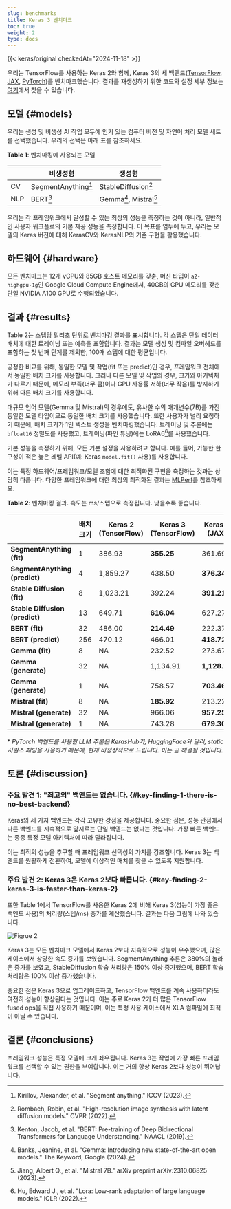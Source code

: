 ```yaml
---
slug: benchmarks
title: Keras 3 벤치마크
toc: true
weight: 2
type: docs
---
```


{{< keras/original checkedAt="2024-11-18" >}}

우리는 TensorFlow를 사용하는 Keras 2와 함께,
Keras 3의 세 백엔드([TensorFlow](https://tensorflow.org/),
[JAX](https://jax.readthedocs.io/en/latest/),
[PyTorch](https://pytorch.org/))를 벤치마크했습니다.
결과를 재생성하기 위한 코드와 설정 세부 정보는
[여기](https://github.com/haifeng-jin/keras-benchmarks/tree/v0.0.5)에서 찾을 수 있습니다.

## 모델 {#models}

우리는 생성 및 비생성 AI 작업 모두에 인기 있는 컴퓨터 비전 및 자연어 처리 모델 세트를 선택했습니다.
우리의 선택은 아래 표를 참조하세요.

**Table 1**: 벤치마킹에 사용되는 모델

|     | 비생성형            | 생성형                 |
| --- | ------------------- | ---------------------- |
| CV  | SegmentAnything[^1] | StableDiffusion[^2]    |
| NLP | BERT[^3]            | Gemma[^4], Mistral[^5] |

우리는 각 프레임워크에서 달성할 수 있는 최상의 성능을 측정하는 것이 아니라,
일반적인 사용자 워크플로의 기본 제공 성능을 측정합니다.
이 목표를 염두에 두고,
우리는 모델의 Keras 버전에 대해 KerasCV와 KerasNLP의 기존 구현을 활용했습니다.

## 하드웨어 {#hardware}

모든 벤치마크는 12개 vCPU와 85GB 호스트 메모리를 갖춘,
머신 타입이 `a2-highgpu-1g`인 Google Cloud Compute Engine에서,
40GB의 GPU 메모리를 갖춘 단일 NVIDIA A100 GPU로 수행되었습니다.

## 결과 {#results}

Table 2는 스텝당 밀리초 단위로 벤치마킹 결과를 표시합니다.
각 스텝은 단일 데이터 배치에 대한 트레이닝 또는 예측을 포함합니다.
결과는 모델 생성 및 컴파일 오버헤드를 포함하는 첫 번째 단계를 제외한, 100개 스텝에 대한 평균입니다.

공정한 비교를 위해,
동일한 모델 및 작업(fit 또는 predict)인 경우, 프레임워크 전체에서 동일한 배치 크기를 사용합니다.
그러나 다른 모델 및 작업의 경우, 크기와 아키텍처가 다르기 때문에,
메모리 부족(너무 큼)이나 GPU 사용률 저하(너무 작음)를 방지하기 위해 다른 배치 크기를 사용합니다.

대규모 언어 모델(Gemma 및 Mistral)의 경우에도,
유사한 수의 매개변수(7B)를 가진 동일한 모델 타입이므로 동일한 배치 크기를 사용했습니다.
또한 사용자가 널리 요청하기 때문에, 배치 크기가 1인 텍스트 생성을 벤치마킹했습니다.
트레이닝 및 추론에는 `bfloat16` 정밀도를 사용했고,
트레이닝(파인 튜닝)에는 LoRA6[^6]를 사용했습니다.

기본 성능을 측정하기 위해, 모든 기본 설정을 사용하려고 합니다.
예를 들어, 가능한 한 구성이 적은 높은 레벨 API(예: Keras `model.fit()` 사용)를 사용합니다.

이는 특정 하드웨어/프레임워크/모델 조합에 대한 최적화된 구현을 측정하는 것과는 상당히 다릅니다.
다양한 프레임워크에 대한 최상의 최적화된 결과는
[MLPerf](https://mlcommons.org/benchmarks/)를 참조하세요.

**Table 2**: 벤치마킹 결과. 속도는 ms/스텝으로 측정됩니다. 낮을수록 좋습니다.

|                                | 배치 크기 | Keras 2 (TensorFlow) | Keras 3 (TensorFlow) | Keras 3 (JAX) | Keras 3 (PyTorch) (eager) | Keras 3 (베스트) |
| ------------------------------ | --------- | -------------------- | -------------------- | ------------- | ------------------------- | ---------------- |
| **SegmentAnything (fit)**      | 1         | 386.93               | **355.25**           | 361.69        | 1,388.87                  | **355.25**       |
| **SegmentAnything (predict)**  | 4         | 1,859.27             | 438.50               | **376.34**    | 1,720.96                  | **376.34**       |
| **Stable Diffusion (fit)**     | 8         | 1,023.21             | 392.24               | **391.21**    | 823.44                    | **391.21**       |
| **Stable Diffusion (predict)** | 13        | 649.71               | **616.04**           | 627.27        | 1,337.17                  | **616.04**       |
| **BERT (fit)**                 | 32        | 486.00               | **214.49**           | 222.37        | 808.68                    | **214.49**       |
| **BERT (predict)**             | 256       | 470.12               | 466.01               | **418.72**    | 1,865.98                  | **418.72**       |
| **Gemma (fit)**                | 8         | NA                   | 232.52               | 273.67        | 525.15                    | **232.52**       |
| **Gemma (generate)**           | 32        | NA                   | 1,134.91             | **1,128.21**  | 7,952.67\*                | **1,128.21**     |
| **Gemma (generate)**           | 1         | NA                   | 758.57               | **703.46**    | 7,649.40\*                | **703.46**       |
| **Mistral (fit)**              | 8         | NA                   | **185.92**           | 213.22        | 452.12                    | **185.92**       |
| **Mistral (generate)**         | 32        | NA                   | 966.06               | **957.25**    | 10,932.59\*               | **957.25**       |
| **Mistral (generate)**         | 1         | NA                   | 743.28               | **679.30**    | 11,054.67\*               | **679.30**       |

\* _PyTorch 백엔드를 사용한 LLM 추론은 KerasHub가, HuggingFace와 달리, static 시퀀스 패딩을 사용하기 때문에, 현재 비정상적으로 느립니다. 이는 곧 해결될 것입니다._

## 토론 {#discussion}

### 주요 발견 1: "최고의" 백엔드는 없습니다. {#key-finding-1-there-is-no-best-backend}

Keras의 세 가지 백엔드는 각각 고유한 강점을 제공합니다.
중요한 점은, 성능 관점에서 다른 백엔드를 지속적으로 앞지르는 단일 백엔드는 없다는 것입니다.
가장 빠른 백엔드는 종종 특정 모델 아키텍처에 따라 달라집니다.

이는 최적의 성능을 추구할 때 프레임워크 선택성의 가치를 강조합니다.
Keras 3는 백엔드를 원활하게 전환하여, 모델에 이상적인 매치를 찾을 수 있도록 지원합니다.

### 주요 발견 2: Keras 3은 Keras 2보다 빠릅니다. {#key-finding-2-keras-3-is-faster-than-keras-2}

또한 Table 1에서 TensorFlow를 사용한 Keras 2에 비해
Keras 3(성능이 가장 좋은 백엔드 사용)의 처리량(스텝/ms) 증가를 계산했습니다.
결과는 다음 그림에 나와 있습니다.

![Figrue 2](/images/getting_started/benchmarks/jPncf0F.png "Figure 1: 처리량(스텝/ms) 측면에서 Keras 2보다 Keras 3의 속도 향상")

Keras 3는 모든 벤치마크 모델에서 Keras 2보다 지속적으로 성능이 우수했으며,
많은 케이스에서 상당한 속도 증가를 보였습니다.
SegmentAnything 추론은 380%의 놀라운 증가를 보였고,
StableDiffusion 학습 처리량은 150% 이상 증가했으며,
BERT 학습 처리량은 100% 이상 증가했습니다.

중요한 점은 Keras 3으로 업그레이드하고,
TensorFlow 백엔드를 계속 사용하더라도 여전히 성능이 향상된다는 것입니다.
이는 주로 Keras 2가 더 많은 TensorFlow fused ops을 직접 사용하기 때문이며,
이는 특정 사용 케이스에서 XLA 컴파일에 최적이 아닐 수 있습니다.

## 결론 {#conclusions}

프레임워크 성능은 특정 모델에 크게 좌우됩니다.
Keras 3는 작업에 가장 빠른 프레임워크를 선택할 수 있는 권한을 부여합니다.
이는 거의 항상 Keras 2보다 성능이 뛰어납니다.

[^1]: Kirillov, Alexander, et al. "Segment anything." ICCV (2023).
[^2]: Rombach, Robin, et al. "High-resolution image synthesis with latent diffusion models." CVPR (2022).
[^3]: Kenton, Jacob, et al. "BERT: Pre-training of Deep Bidirectional Transformers for Language Understanding." NAACL (2019).
[^4]: Banks, Jeanine, et al. "Gemma: Introducing new state-of-the-art open models." The Keyword, Google (2024).
[^5]: Jiang, Albert Q., et al. "Mistral 7B." arXiv preprint arXiv:2310.06825 (2023).
[^6]: Hu, Edward J., et al. "Lora: Low-rank adaptation of large language models." ICLR (2022).
